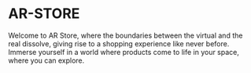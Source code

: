 # AR-STORE
Welcome to AR Store, where the boundaries between the virtual and the real dissolve, giving rise to a shopping experience like never before. Immerse yourself in a world where products come to life in your space, where you can explore.
